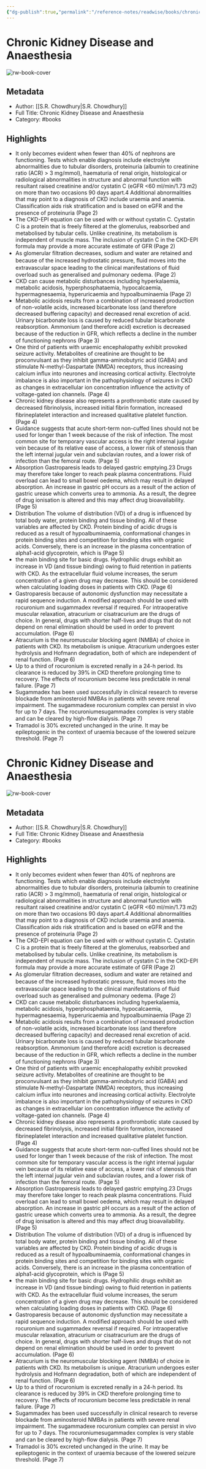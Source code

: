 ```yaml
---
{"dg-publish":true,"permalink":"/reference-notes/readwise/books/chronic-kidney-disease-and-anaesthesia/"}
---
```


# Chronic Kidney Disease and Anaesthesia

![rw-book-cover](https://readwise-assets.s3.amazonaws.com/static/images/default-book-icon-3.40504e56b01b.png)

## Metadata
- Author: [[S.R. Chowdhury\|S.R. Chowdhury]]
- Full Title: Chronic Kidney Disease and Anaesthesia
- Category: #books

## Highlights
- It only becomes evident when fewer than 40% of nephrons are functioning. Tests which enable diagnosis include electrolyte abnormalities due to tubular disorders, proteinuria (albumin to creatinine ratio (ACR) > 3 mg/mmol), haematuria of renal origin, histological or radiological abnormalities in structure and abnormal function with resultant raised creatinine and/or cystatin C (eGFR <60 ml/min/1.73 m2) on more than two occasions 90 days apart.4 Additional abnormalities that may point to a diagnosis of CKD include uraemia and anaemia. Classiﬁcation aids risk stratiﬁcation and is based on eGFR and the presence of proteinuria (Page 2)
- The CKD-EPI equation can be used with or without cystatin C. Cystatin C is a protein that is freely ﬁltered at the glomerulus, reabsorbed and metabolised by tubular cells. Unlike creatinine, its metabolism is independent of muscle mass. The inclusion of cystatin C in the CKD-EPI formula may provide a more accurate estimate of GFR (Page 2)
- As glomerular ﬁltration decreases, sodium and water are retained and because of the increased hydrostatic pressure, ﬂuid moves into the extravascular space leading to the clinical manifestations of ﬂuid overload such as generalised and pulmonary oedema. (Page 2)
- CKD can cause metabolic disturbances including hyperkalaemia, metabolic acidosis, hyperphosphataemia, hypocalcaemia, hypermagnesaemia, hyperuricaemia and hypoalbuminaemia (Page 2)
- Metabolic acidosis results from a combination of increased production of non-volatile acids, increased bicarbonate loss (and therefore decreased buffering capacity) and decreased renal excretion of acid. Urinary bicarbonate loss is caused by reduced tubular bicarbonate reabsorption. Ammonium (and therefore acid) excretion is decreased because of the reduction in GFR, which reﬂects a decline in the number of functioning nephrons (Page 3)
- One third of patients with uraemic encephalopathy exhibit provoked seizure activity. Metabolites of creatinine are thought to be proconvulsant as they inhibit gamma-aminobutyric acid (GABA) and stimulate N-methyl-Daspartate (NMDA) receptors, thus increasing calcium inﬂux into neurones and increasing cortical activity. Electrolyte imbalance is also important in the pathophysiology of seizures in CKD as changes in extracellular ion concentration inﬂuence the activity of voltage-gated ion channels. (Page 4)
- Chronic kidney disease also represents a prothrombotic state caused by decreased ﬁbrinolysis, increased initial ﬁbrin formation, increased ﬁbrineplatelet interaction and increased qualitative platelet function. (Page 4)
- Guidance suggests that acute short-term non-cuffed lines should not be used for longer than 1 week because of the risk of infection. The most common site for temporary vascular access is the right internal jugular vein because of its relative ease of access, a lower risk of stenosis than the left internal jugular vein and subclavian routes, and a lower risk of infection than the femoral route. (Page 5)
- Absorption Gastroparesis leads to delayed gastric emptying.23 Drugs may therefore take longer to reach peak plasma concentrations. Fluid overload can lead to small bowel oedema, which may result in delayed absorption. An increase in gastric pH occurs as a result of the action of gastric urease which converts urea to ammonia. As a result, the degree of drug ionisation is altered and this may affect drug bioavailability. (Page 5)
- Distribution The volume of distribution (VD) of a drug is inﬂuenced by total body water, protein binding and tissue binding. All of these variables are affected by CKD. Protein binding of acidic drugs is reduced as a result of hypoalbuminaemia, conformational changes in protein binding sites and competition for binding sites with organic acids. Conversely, there is an increase in the plasma concentration of alpha1-acid glycoprotein, which is (Page 5)
- the main binding site for basic drugs. Hydrophilic drugs exhibit an increase in VD (and tissue binding) owing to ﬂuid retention in patients with CKD. As the extracellular ﬂuid volume increases, the serum concentration of a given drug may decrease. This should be considered when calculating loading doses in patients with CKD. (Page 6)
- Gastroparesis because of autonomic dysfunction may necessitate a rapid sequence induction. A modiﬁed approach should be used with rocuronium and sugammadex reversal if required. For intraoperative muscular relaxation, atracurium or cisatracurium are the drugs of choice. In general, drugs with shorter half-lives and drugs that do not depend on renal elimination should be used in order to prevent accumulation. (Page 6)
- Atracurium is the neuromuscular blocking agent (NMBA) of choice in patients with CKD. Its metabolism is unique. Atracurium undergoes ester hydrolysis and Hofmann degradation, both of which are independent of renal function. (Page 6)
- Up to a third of rocuronium is excreted renally in a 24-h period. Its clearance is reduced by 39% in CKD therefore prolonging time to recovery. The effects of rocuronium become less predictable in renal failure. (Page 7)
- Sugammadex has been used successfully in clinical research to reverse blockade from aminosteroid NMBAs in patients with severe renal impairment. The sugammadexe rocuronium complex can persist in vivo for up to 7 days. The rocuroniumesugammadex complex is very stable and can be cleared by high-ﬂow dialysis. (Page 7)
- Tramadol is 30% excreted unchanged in the urine. It may be epileptogenic in the context of uraemia because of the lowered seizure threshold. (Page 7)
# Chronic Kidney Disease and Anaesthesia

![rw-book-cover](https://readwise-assets.s3.amazonaws.com/static/images/default-book-icon-3.40504e56b01b.png)

## Metadata
- Author: [[S.R. Chowdhury\|S.R. Chowdhury]]
- Full Title: Chronic Kidney Disease and Anaesthesia
- Category: #books

## Highlights
- It only becomes evident when fewer than 40% of nephrons are functioning. Tests which enable diagnosis include electrolyte abnormalities due to tubular disorders, proteinuria (albumin to creatinine ratio (ACR) > 3 mg/mmol), haematuria of renal origin, histological or radiological abnormalities in structure and abnormal function with resultant raised creatinine and/or cystatin C (eGFR <60 ml/min/1.73 m2) on more than two occasions 90 days apart.4 Additional abnormalities that may point to a diagnosis of CKD include uraemia and anaemia. Classiﬁcation aids risk stratiﬁcation and is based on eGFR and the presence of proteinuria (Page 2)
- The CKD-EPI equation can be used with or without cystatin C. Cystatin C is a protein that is freely ﬁltered at the glomerulus, reabsorbed and metabolised by tubular cells. Unlike creatinine, its metabolism is independent of muscle mass. The inclusion of cystatin C in the CKD-EPI formula may provide a more accurate estimate of GFR (Page 2)
- As glomerular ﬁltration decreases, sodium and water are retained and because of the increased hydrostatic pressure, ﬂuid moves into the extravascular space leading to the clinical manifestations of ﬂuid overload such as generalised and pulmonary oedema. (Page 2)
- CKD can cause metabolic disturbances including hyperkalaemia, metabolic acidosis, hyperphosphataemia, hypocalcaemia, hypermagnesaemia, hyperuricaemia and hypoalbuminaemia (Page 2)
- Metabolic acidosis results from a combination of increased production of non-volatile acids, increased bicarbonate loss (and therefore decreased buffering capacity) and decreased renal excretion of acid. Urinary bicarbonate loss is caused by reduced tubular bicarbonate reabsorption. Ammonium (and therefore acid) excretion is decreased because of the reduction in GFR, which reﬂects a decline in the number of functioning nephrons (Page 3)
- One third of patients with uraemic encephalopathy exhibit provoked seizure activity. Metabolites of creatinine are thought to be proconvulsant as they inhibit gamma-aminobutyric acid (GABA) and stimulate N-methyl-Daspartate (NMDA) receptors, thus increasing calcium inﬂux into neurones and increasing cortical activity. Electrolyte imbalance is also important in the pathophysiology of seizures in CKD as changes in extracellular ion concentration inﬂuence the activity of voltage-gated ion channels. (Page 4)
- Chronic kidney disease also represents a prothrombotic state caused by decreased ﬁbrinolysis, increased initial ﬁbrin formation, increased ﬁbrineplatelet interaction and increased qualitative platelet function. (Page 4)
- Guidance suggests that acute short-term non-cuffed lines should not be used for longer than 1 week because of the risk of infection. The most common site for temporary vascular access is the right internal jugular vein because of its relative ease of access, a lower risk of stenosis than the left internal jugular vein and subclavian routes, and a lower risk of infection than the femoral route. (Page 5)
- Absorption Gastroparesis leads to delayed gastric emptying.23 Drugs may therefore take longer to reach peak plasma concentrations. Fluid overload can lead to small bowel oedema, which may result in delayed absorption. An increase in gastric pH occurs as a result of the action of gastric urease which converts urea to ammonia. As a result, the degree of drug ionisation is altered and this may affect drug bioavailability. (Page 5)
- Distribution The volume of distribution (VD) of a drug is inﬂuenced by total body water, protein binding and tissue binding. All of these variables are affected by CKD. Protein binding of acidic drugs is reduced as a result of hypoalbuminaemia, conformational changes in protein binding sites and competition for binding sites with organic acids. Conversely, there is an increase in the plasma concentration of alpha1-acid glycoprotein, which is (Page 5)
- the main binding site for basic drugs. Hydrophilic drugs exhibit an increase in VD (and tissue binding) owing to ﬂuid retention in patients with CKD. As the extracellular ﬂuid volume increases, the serum concentration of a given drug may decrease. This should be considered when calculating loading doses in patients with CKD. (Page 6)
- Gastroparesis because of autonomic dysfunction may necessitate a rapid sequence induction. A modiﬁed approach should be used with rocuronium and sugammadex reversal if required. For intraoperative muscular relaxation, atracurium or cisatracurium are the drugs of choice. In general, drugs with shorter half-lives and drugs that do not depend on renal elimination should be used in order to prevent accumulation. (Page 6)
- Atracurium is the neuromuscular blocking agent (NMBA) of choice in patients with CKD. Its metabolism is unique. Atracurium undergoes ester hydrolysis and Hofmann degradation, both of which are independent of renal function. (Page 6)
- Up to a third of rocuronium is excreted renally in a 24-h period. Its clearance is reduced by 39% in CKD therefore prolonging time to recovery. The effects of rocuronium become less predictable in renal failure. (Page 7)
- Sugammadex has been used successfully in clinical research to reverse blockade from aminosteroid NMBAs in patients with severe renal impairment. The sugammadexe rocuronium complex can persist in vivo for up to 7 days. The rocuroniumesugammadex complex is very stable and can be cleared by high-ﬂow dialysis. (Page 7)
- Tramadol is 30% excreted unchanged in the urine. It may be epileptogenic in the context of uraemia because of the lowered seizure threshold. (Page 7)
